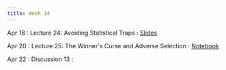 ```yaml
---
title: Week 14
---
```


Apr 18
: Lecture 24: Avoiding Statistical Traps
	:   [Slides](https://docs.google.com/presentation/d/1e4PvC9oLF_2GEjhQ1YWQALGcQ8KmkMlN_no8HV_NofU/edit#slide=id.p)

Apr 20
: Lecture 25: The Winner's Curse and Adverse Selection
    :   [Notebook](https://www.forecastingclass.com/assets/winner-curse.ipynb)

Apr 22
: Discussion 13
    :
